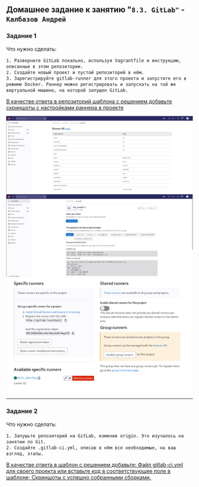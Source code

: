 ## Домашнее задание к занятию "`8.3. GitLab"` - `Калбазов Андрей`

### Задание 1

Что нужно сделать:

    1. Разверните GitLab локально, используя Vagrantfile и инструкцию, описанные в этом репозитории.
    2. Создайте новый проект и пустой репозиторий в нём.
    3. Зарегистрируйте gitlab-runner для этого проекта и запустите его в режиме Docker. Раннер можно регистрировать и запускать на той же виртуальной машине, на которой запущен GitLab.

<ins>В качестве ответа в репозиторий шаблона с решением добавьте скриншоты с настройками раннера в проекте<ins>

![img](img/img11.png)
![img](img/img12.png)
![img](img/img13.png)

---
### Задание 2

Что нужно сделать:

    1. Запушьте репозиторий на GitLab, изменив origin. Это изучалось на занятии по Git.
    2. Создайте .gitlab-ci.yml, описав в нём все необходимые, на ваш взгляд, этапы.

<ins>В качестве ответа в шаблон с решением добавьте:<ins>
   <ins> Файл gitlab-ci.yml для своего проекта или вставьте код в соответствующее поле в шаблоне;<ins>
   <ins> Скриншоты с успешно собранными сборками.<ins>

    
